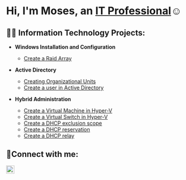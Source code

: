<h1>Hi, I'm Moses, an <a href="https://burgerking.com">IT Professional</a>☺</h1>

<h2>👨‍💻 Information Technology Projects:</h2>

- <b>Windows Installation and Configuration</b>
  - [Create a Raid Array](https://github.com/mosesestrada/RaidArray)
  
- <b>Active Directory</b>
  - [Creating Organizational Units](https://github.com/mosesestrada/organizationalunits)
  - [Create a user in Active Directory](https://github.com/mosesestrada/useraccounts)

- <b>Hybrid Administration</b>
  - [Create a Virtual Machine in Hyper-V](https://github.com/mosesestrada/Virtualmachine)
  - [Create a Virtual Switch in Hyper-V](https://github.com/mosesestrada/virtualswitches)
  - [Create a DHCP exclusion scope](https://github.com/mosesestrada/ipexclusion)
  - [Create a DHCP reservation](https://github.com/mosesestrada/ipreservation)
  - [Create a DHCP relay](https://github.com/mosesestrada/dhcprelay)
  
<h2>🤳Connect with me:</h2>


[<img align="left" alt="mosesestrada | LinkedIn" width="22px" src="https://cdn.jsdelivr.net/npm/simple-icons@v3/icons/linkedin.svg" />][linkedin]



[linkedin]: https://www.burgerking.com

<!--

-->
